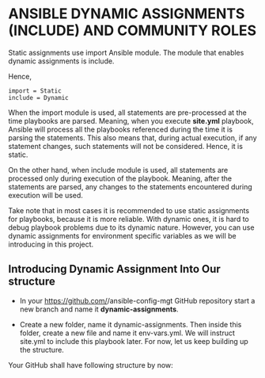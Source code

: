 # ANSIBLE DYNAMIC ASSIGNMENTS (INCLUDE) AND COMMUNITY ROLES

Static assignments use import Ansible module. The module that enables dynamic assignments is include.

Hence,
```
import = Static
include = Dynamic
```
When the import module is used, all statements are pre-processed at the time playbooks are parsed. Meaning, when you execute **site.yml** playbook, Ansible will process all the playbooks referenced during the time it is parsing the statements. This also means that, during actual execution, if any statement changes, such statements will not be considered. Hence, it is static.

On the other hand, when include module is used, all statements are processed only during execution of the playbook. Meaning, after the statements are parsed, any changes to the statements encountered during execution will be used.

Take note that in most cases it is recommended to use static assignments for playbooks, because it is more reliable. With dynamic ones, it is hard to debug playbook problems due to its dynamic nature. However, you can use dynamic assignments for environment specific variables as we will be introducing in this project.


## Introducing Dynamic Assignment Into Our structure

* In your https://github.com/<your-name>/ansible-config-mgt GitHub repository start a new branch and name it **dynamic-assignments**.
  
* Create a new folder, name it dynamic-assignments. Then inside this folder, create a new file and name it env-vars.yml. We will instruct site.yml to include this playbook later. For now, let us keep building up the structure.

Your GitHub shall have following structure by now:
  

